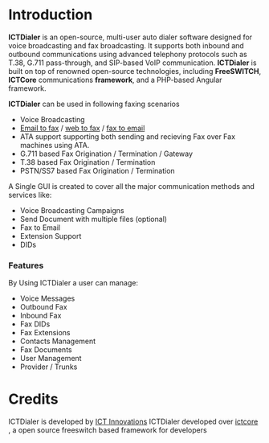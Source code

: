 Introduction
============
**ICTDialer** is an open-source, multi-user auto dialer software designed for voice broadcasting and fax broadcasting. It supports both inbound and outbound communications using advanced telephony protocols such as T.38, G.711 pass-through, and SIP-based VoIP communication. **ICTDialer** is built on top of renowned open-source technologies, including **FreeSWITCH**, **ICTCore** communications **framework**, and a PHP-based Angular framework.

**ICTDialer** can be used in following faxing scenarios

* Voice Broadcasting
* [Email to fax][emailtofax] / [web to fax][webtofax] / [fax to email][emailtofax]
* ATA support supporting both sending and recieving Fax over Fax machines using ATA. 
* G.711 based Fax Origination / Termination / Gateway
* T.38 based Fax Origination / Termination
* PSTN/SS7 based Fax Origination / Termination

A Single GUI is created to cover all the major communication methods and services like:

- Voice Broadcasting Campaigns
- Send Document with multiple files (optional)
- Fax to Email
- Extension Support
- DIDs

### Features

By Using ICTDialer a user can manage:

  * Voice Messages
  * Outbound Fax
  * Inbound Fax
  * Fax DIDs
  * Fax Extensions
  * Contacts Management
  * Fax Documents
  * User Management
  * Provider / Trunks

Credits
=======
ICTDialer is developed by [ICT Innovations][developer]
ICTDialer developed over [ictcore] , a open source freeswitch based framework for developers 

[official]: https://ictfax.org/ "ICTFAX Open Source Online FAX & Email to FAX Solution"
[gpl3]: https://www.gnu.org/licenses/gpl-3.0.html "GNU GPL V.3 License"
[install]: https://ictfax.org/content/ictfax-installation-guide "ICTFAX Installation Guide"
[admin]: https://www.ictfax.org/content/ictfax-admin-guide "ICTFAX Administration Guide"
[user]: https://www.ictfax.org/content/ictfax-user-guide "ICTFAX User Guide"
[emailtofax]: https://ictfax.org/fax-services-email-to-fax-software-fax-to-email-server "Email to fax, Fax to Email"
[webtofax]: https://ictfax.org/online-fax-services-web-to-fax-software "Online Fax, Web to fax"
[forum]: https://forum.ictfax.org/ "ICTFAX Discussion Forum"
[demo]: https://demo.ictfax.org/ "ICTFAX Demo"
[developer]: https://www.ictinnovations.com/ "ICT Innovations's official website"
[ICTCore]: https://www.ictcore.org/ "ICTCore Communications framework"
[ictcore]: https://github.com/ictinnovations/ictcore/  "communications framework for web developers"
[fax server software]: https://www.ictfax.org/ "Fax Server Software"
